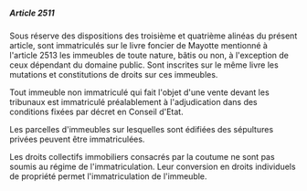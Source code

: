 ##### Article 2511

Sous réserve des dispositions des troisième et quatrième alinéas du présent article, sont immatriculés sur le livre foncier de Mayotte mentionné à l'article 2513 les immeubles de toute nature, bâtis ou non, à l'exception de ceux dépendant du domaine public. Sont inscrites sur le même livre les mutations et constitutions de droits sur ces immeubles.

Tout immeuble non immatriculé qui fait l'objet d'une vente devant les tribunaux est immatriculé préalablement à l'adjudication dans des conditions fixées par décret en Conseil d'Etat.

Les parcelles d'immeubles sur lesquelles sont édifiées des sépultures privées peuvent être immatriculées.

Les droits collectifs immobiliers consacrés par la coutume ne sont pas soumis au régime de l'immatriculation. Leur conversion en droits individuels de propriété permet l'immatriculation de l'immeuble.

